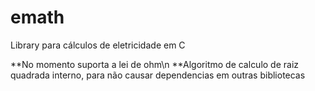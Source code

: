 # emath
Library para cálculos de eletricidade em C

**No momento suporta a lei de ohm\n
**Algoritmo de calculo de raiz quadrada interno, para não causar dependencias em outras bibliotecas
